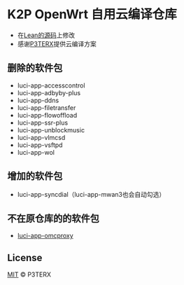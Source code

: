 # K2P OpenWrt 自用云编译仓库
- 在[Lean的源码](https://github.com/coolsnowwolf/lede)上修改
- 感谢[P3TERX](https://github.com/P3TERX/Actions-OpenWrt)提供云编译方案

## 删除的软件包
- luci-app-accesscontrol
- luci-app-adbyby-plus
- luci-app-ddns
- luci-app-filetransfer
- luci-app-flowoffload
- luci-app-ssr-plus
- luci-app-unblockmusic
- luci-app-vlmcsd
- luci-app-vsftpd
- luci-app-wol

## 增加的软件包
- luci-app-syncdial（luci-app-mwan3也会自动勾选）

## 不在原仓库的的软件包
- [luci-app-omcproxy](https://github.com/riverscn/luci-app-omcproxy)

## License
[MIT](https://github.com/P3TERX/Actions-OpenWrt/blob/master/LICENSE) © P3TERX
